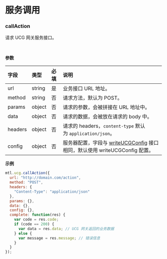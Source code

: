 # 服务调用

<a name="MTL_ucgCallAction"  class="anchor"></a>
### callAction
请求 UCG 网关服务接口。

<br>

**参数**

| **字段** | **类型** | **必填** | **说明** |
| :--- | :--- | :--- | :--- |
| url | string | 是 | 业务接口 URL 地址。 |
| method | string | 否 | 请求方法，默认为 POST。 |
| params | object | 否 | 请求的参数，会被拼接在 URL 地址中。 |
| data | object | 否 | 请求的数据，会被放在请求的 body 中。 |
| headers | object | 否 | 请求的 headers，`content-type` 默认为 `application/json`。 |
| config | object | 否 | 服务器配置，字段与 [writeUCGConfig](https://www.yuque.com/mtldev/cp84s4/smb3ck#JQLNN) 接口相同，默认使用 writeUCGConfig 配置。 |


**示例**
```javascript
mtl.ucg.callAction({
  url: "http://domain.com/action",
  method: "POST",
  headers: {
    "Content-Type": "application/json"
  },
  params: {},
  data: {},
  config: {},
  complete: function(res) {
    var code = res.code;
    if (code == 200) {
      var data = res.data; // UCG 网关返回的业务数据
    } else {
      var message = res.message; // 错误信息
    }
  }
});
```

